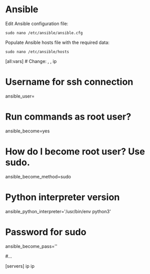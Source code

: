 # Ansible
  
Edit Ansible configuration file:
```
sudo nano /etc/ansible/ansible.cfg
```
  
Populate Ansible hosts file with the required data:
```
sudo nano /etc/ansible/hosts
```
[all:vars]                                                  # Change: <user>, <bastion pass>, ip
# Username for ssh connection
ansible_user=<user>
# Run commands as root user?
ansible_become=yes
# How do I become root user? Use sudo.
ansible_become_method=sudo
# Python interpreter version
ansible_python_interpreter='/usr/bin/env python3'
# Password for sudo
ansible_become_pass='<bastion pass>'

#...

[servers]
ip
ip
```

```

```

```

```

```

